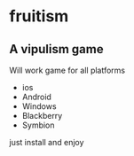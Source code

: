fruitism
========

A vipulism game 
----------------------------

Will work game for all platforms

- ios
- Android
- Windows
- Blackberry
- Symbion

just install and enjoy
